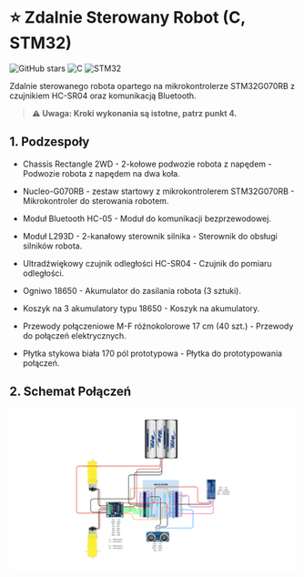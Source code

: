 # ⭐ Zdalnie Sterowany Robot (C, STM32)

![GitHub stars](https://img.shields.io/github/stars/szymon-tulodziecki/stm32g070-rc-robot)
![C](https://img.shields.io/badge/C-00599C?style=flat&logo=c&logoColor=white)
![STM32](https://img.shields.io/badge/STM32-03234B?style=flat&logo=stmicroelectronics&logoColor=white)

Zdalnie sterowanego robota opartego na mikrokontrolerze STM32G070RB z czujnikiem HC-SR04 oraz komunikacją Bluetooth.

> **⚠️ Uwaga: Kroki wykonania są istotne, patrz punkt 4.**


## 1. Podzespoły

- Chassis Rectangle 2WD - 2-kołowe podwozie robota z napędem - Podwozie robota z napędem na dwa koła.

- Nucleo-G070RB - zestaw startowy z mikrokontrolerem STM32G070RB - Mikrokontroler do sterowania robotem.

- Moduł Bluetooth HC-05 - Moduł do komunikacji bezprzewodowej.

- Moduł L293D - 2-kanałowy sterownik silnika - Sterownik do obsługi silników robota.

- Ultradźwiękowy czujnik odległości HC-SR04 - Czujnik do pomiaru odległości.

- Ogniwo 18650 - Akumulator do zasilania robota (3 sztuki).

- Koszyk na 3 akumulatory typu 18650 - Koszyk na akumulatory.

- Przewody połączeniowe M-F różnokolorowe 17 cm (40 szt.) - Przewody do połączeń elektrycznych.

- Płytka stykowa biała 170 pól prototypowa - Płytka do prototypowania połączeń.


## 2. Schemat Połączeń

![Schemat Połączeń](img/img1.png)
